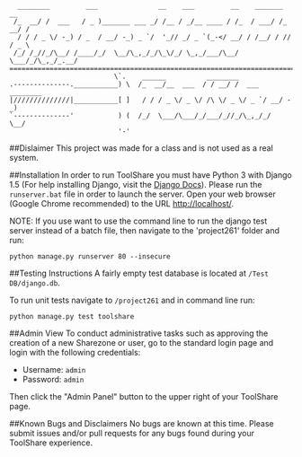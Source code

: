       ________         ___               __    ___         __    _______     __ 
     /_  __/ /  ___   / _ )_______ ___ _/ /__ / _/__ ____ / /_  / ___/ /_ __/ / 
      / / / _ \/ -_) / _  / __/ -_) _ `/  '_// _/ _ `(_-</ __/ / /__/ / // / _ \
     /_/ /_//_/\__/ /____/_/  \__/\_,_/_/\_\/_/ \_,_/___/\__/  \___/_/\_,_/_.__/
    ============================================================================
                              \`.    ______          ________               
    .--------------.___________) \  /_  __/__  ___  / / __/ /  ___ ________ 
    |//////////////|___________[ ]   / / / _ \/ _ \/ /\ \/ _ \/ _ `/ __/ -_)
    `--------------'           ) (  /_/  \___/\___/_/___/_//_/\_,_/_/  \__/
                               '-'

##Dislaimer
This project was made for a class and is not used as a real system.

##Installation
In order to run ToolShare you must have Python 3 with Django 1.5 (For help installing Django, visit the [Django Docs](https://docs.djangoproject.com/en/1.5/intro/install/)). Please run the `runserver.bat` file in order to launch the server. 
Open your web browser (Google Chrome recommended) to the URL [http://localhost/](http://localhost/). 

NOTE:
If you use want to use the command line to run the django test server instead of a batch file, then navigate to the 'project261' folder and run: 

```
python manage.py runserver 80 --insecure
```


##Testing Instructions
A fairly empty test database is located at `/Test DB/django.db`. 

To run unit tests navigate to `/project261` and in command line run: 

```
python manage.py test toolshare
```

##Admin View
To conduct administrative tasks such as approving the creation of a new Sharezone or user, go to the standard login page and login with the following credentials:
- Username: `admin`
- Password: `admin`

Then click the "Admin Panel" button to the upper right of your ToolShare page.


##Known Bugs and Disclaimers
No bugs are known at this time. Please submit issues and/or pull requests for any bugs found during your ToolShare experience.
